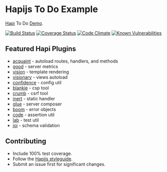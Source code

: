# Hapijs To Do Example
[Hapi](http://hapijs.com/) To Do [Demo](https://hapitodo.herokuapp.com/).

[![Build Status](https://travis-ci.org/genediazjr/hapitodo.svg)](https://travis-ci.org/genediazjr/hapitodo)
[![Coverage Status](https://coveralls.io/repos/genediazjr/hapitodo/badge.svg)](https://coveralls.io/r/genediazjr/hapitodo)
[![Code Climate](https://codeclimate.com/github/genediazjr/hapitodo/badges/gpa.svg)](https://codeclimate.com/github/genediazjr/hapitodo)
[![Known Vulnerabilities](https://snyk.io/test/github/genediazjr/hapitodo/badge.svg)](https://snyk.io/test/github/genediazjr/hapitodo) 

## Featured Hapi Plugins
* [acquaint](https://github.com/genediazjr/acquaint) - autoload routes, handlers, and methods
* [good](https://github.com/hapijs/good) - server metrics
* [vision](https://github.com/hapijs/vision) - template rendering
* [visionary](https://github.com/hapijs/visionary) - views autoload 
* [confidence](https://github.com/hapijs/confidence) - config util
* [blankie](https://github.com/nlf/blankie) - csp tool
* [crumb](https://github.com/hapijs/crumb) - csrf tool
* [inert](https://github.com/hapijs/inert) - static handler
* [glue](https://github.com/hapijs/glue) - server composer
* [boom](https://github.com/hapijs/boom) - error objects
* [code](https://github.com/hapijs/code) - assertion util
* [lab](https://github.com/hapijs/lab) - test util
* [joi](https://github.com/hapijs/joi) - schema validation

## Contributing
* Include 100% test coverage.
* Follow the [Hapijs styleguide](http://hapijs.com/styleguide).
* Submit an issue first for significant changes.
